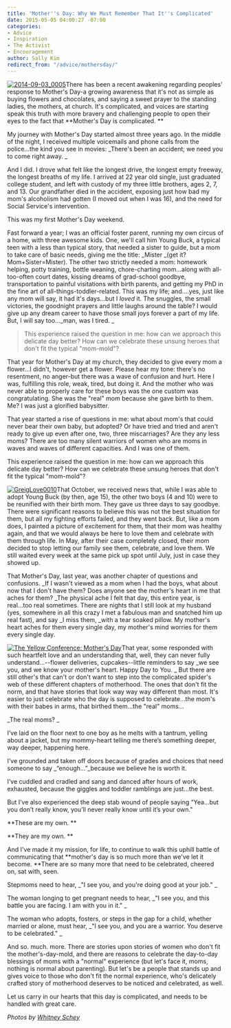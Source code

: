 ```yaml
---
title: 'Mother''s Day: Why We Must Remember That It''s Complicated'
date: 2015-05-05 04:00:27 -07:00
categories:
- Advice
- Inspiration
- The Activist
- Encouragement
author: Sally Kim
redirect_from: "/advice/mothersday/"
---
```


[![2014-09-03_0005](https://yellow-blog-images.imgix.net/2015/04/2014-09-03_0005.jpg)](https://yellow-blog-images.imgix.net/2015/04/2014-09-03_0005.jpg)There
has been a recent awakening regarding peoples' response to Mother's Day-a growing awareness that
it's not as simple as buying flowers and chocolates, and saying a sweet prayer to the standing
ladies, the mothers, at church. It's complicated, and voices are starting speak this truth with more
bravery and challenging people to open their eyes to the fact that **Mother's Day is complicated. **

My journey with Mother's Day started almost three years ago. In the middle of the night, I received
multiple voicemails and phone calls from the police...the kind you see in movies: _There's been an
accident; we need you to come right away. _

And I did. I drove what felt like the longest drive, the longest empty freeway, the longest breaths
of my life. I arrived at 22 year old single, just graduated college student, and left with custody
of my three little brothers, ages 2, 7, and 13\. Our grandfather died in the accident, exposing just
how bad my mom's alcoholism had gotten (I moved out when I was 16), and the need for Social
Service's intervention.

This was my first Mother's Day weekend.

Fast forward a year; I was an official foster parent, running my own circus of a home, with three
awesome kids. One, we'll call him Young Buck, a typical teen with a less than typical story, that
needed a sister to guide, but a mom to take care of basic needs, giving me the title: _Mister _(get
it? Mom+Sister=Mister). The other two strictly needed a mom: homework helping, potty training,
bottle weaning, chore-charting mom...along with all-too-often court dates, kissing dreams of
grad-school goodbye, transportation to painful visitations with birth parents, and getting my PhD in
the fine art of all-things-toddler-related. This was my life; and....yes, just like any mom will
say, it had it's days...but I _loved_ it. The snuggles, the small victories, the goodnight prayers
and little laughs around the table? I would give up any dream career to have those small joys
forever a part of my life. But, I will say too..._man, was I tired. _

> This experience raised the question in me: how can we approach this delicate day better? How can
> we celebrate these unsung heroes that don't fit the typical "mom-mold"?

That year for Mother's Day at my church, they decided to give every mom a flower...I didn't, however
get a flower. Please hear my tone: there's no resentment, no anger-but there was a wave of confusion
and hurt. Here I was, fulfilling this role, weak, tired, but doing it. And the mother who was never
able to properly care for these boys was the one custom was congratulating. She was the "real" mom
because she gave birth to them. Me? I was just a glorified babysitter.

That year started a rise of questions in me: what about mom's that could never bear their own baby,
but adopted? Or have tried and tried and aren't ready to give up even after one, two, three
miscarriages? Are they any less moms? There are too many silent warriors of women who are moms in
waves and waves of different capacities. And I was one of them.

This experience raised the question in me: how can we approach this delicate day better? How can we
celebrate these unsung heroes that don't fit the typical "mom-mold"?

[![GreigLove0010](https://yellow-blog-images.imgix.net/2015/04/GreigLove0010.jpg)](https://yellow-blog-images.imgix.net/2015/04/GreigLove0010.jpg)That
October, we received news that, while I was able to adopt Young Buck (by then, age 15), the other
two boys (4 and 10) were to be reunified with their birth mom. They gave us three days to say
goodbye. There were significant reasons to believe this was not the best situation for them, but all
my fighting efforts failed, and they went back. But, like a mom does, I painted a picture of
excitement for them, that their mom was healthy again, and that we would always be here to love them
and celebrate with them through life. In May, after their case completely closed, their mom decided
to stop letting our family see them, celebrate, and love them. We still waited every week at the
same pick up spot until July, just in case they showed up.

That Mother's Day, last year, was another chapter of questions and confusions. \_If I wasn't viewed
as a mom when I had the boys, what about now that I don't have them? Does anyone see the mother's
heart in me that aches for them? \_The physical ache I felt that day, this entire year, is real...too
real sometimes. There are nights that I still look at my husband (yes, somewhere in all this crazy I
met a fabulous man and snatched him up real fast), and say \_I miss them, \_with a tear soaked pillow.
My mother's heart aches for them every single day, my mother's mind worries for them every single
day.

[![The Yellow Conference: Mother's Day ](https://yellow-blog-images.imgix.net/2015/04/2014-09-03_0010.jpg)](https://yellow-blog-images.imgix.net/2015/04/2014-09-03_0010.jpg)That
year, some responded with such heartfelt love and an understanding that, well, they can never fully
understand...--flower deliveries, cupcakes--little reminders to say _we see you, and we know your
mother's heart. Happy Day to You. _ But there are still other's that can't or don't want to step
into the complicated spider's web of these different chapters of motherhood. The ones that don't fit
the norm, and that have stories that look way way way different than most. It's easier to just
celebrate who the day is supposed to celebrate...the mom's with their babes in arms, that birthed
them...the "real" moms...

_The real moms? _

I’ve laid on the floor next to one boy as he melts with a tantrum, yelling about a jacket, but my
mommy-heart telling me there’s something deeper, way deeper, happening here.

I’ve grounded and taken off doors because of grades and choices that need someone to say
\_“enough…”\_because we believe he is worth it.

I’ve cuddled and cradled and sang and danced after hours of work, exhausted, because the giggles and
toddler ramblings are just…the best.

But I’ve also experienced the deep stab wound of people saying “Yea…but you don’t really know,
you’ll never really know until it’s your own."

**These are my own. **

**They are my own. **

And I've made it my mission, for life, to continue to walk this uphill battle of communicating that
**mother's day is so much more than we've let it become. **There are so many more that need to be
celebrated, cheered on, sat with, seen.

Stepmoms need to hear, _"I see you, and you're doing good at your job." _

The woman longing to get pregnant needs to hear, _"I see you, and this battle you are facing. I am
with you in it." _

The woman who adopts, fosters, or steps in the gap for a child, whether married or alone, must hear,
_"I see you, and you are a warrior. You deserve to be celebrated." _

And so. much. more. There are stories upon stories of women who don't fit the mother's-day-mold, and
there are reasons to celebrate the day-to-day blessings of moms with a "normal" experience (but
let's face it, moms, nothing is normal about parenting). But let's be a people that stands up and
gives voice to those who don't fit the normal experience, who's delicately crafted story of
motherhood deserves to be noticed and celebrated, as well.

Let us carry in our hearts that this day is complicated, and needs to be handled with great care.

_Photos by [Whitney Schey](http://whitneydarling.com/)_

